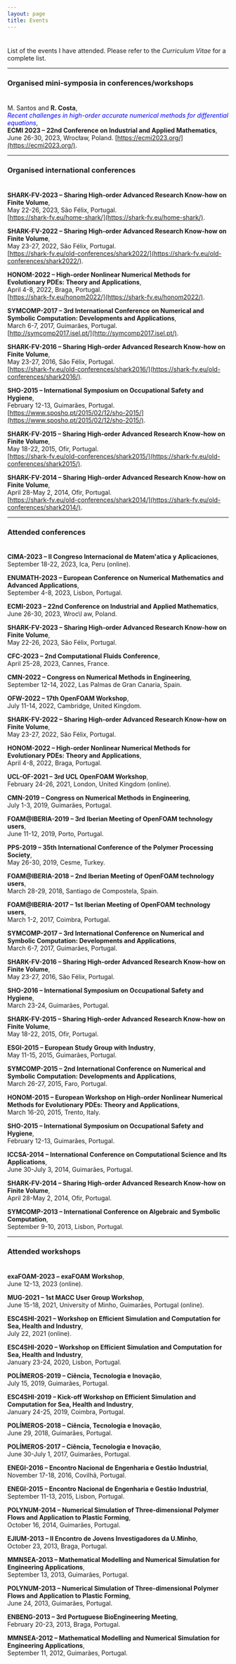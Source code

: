 ```yaml
---
layout: page
title: Events
---
```


<p style="margin-bottom:1cm;"></p>

<div class="message">
  List of the events I have attended. Please refer to the <i>Curriculum Vitae</i> for a complete list.
</div>

---

### Organised mini-symposia in conferences/workshops

<p style="margin-bottom:1cm;"></p>

M. Santos and **R. Costa**,\
<span style="color:blue">_Recent challenges in high-order accurate numerical methods for differential equations_</span>,\
**ECMI 2023 – 22nd Conference on Industrial and Applied Mathematics**,
June 26-30, 2023, Wrocław, Poland.
[https://ecmi2023.org/](https://ecmi2023.org/).

---

### Organised international conferences

<p style="margin-bottom:1cm;"></p>

**SHARK-FV-2023 – Sharing High-order Advanced Research Know-how on Finite Volume**,\
May 22-26, 2023, São Félix, Portugal.\
[https://shark-fv.eu/home-shark/](https://shark-fv.eu/home-shark/).

**SHARK-FV-2022 – Sharing High-order Advanced Research Know-how on Finite Volume**,\
May 23-27, 2022, São Félix, Portugal.\
[https://shark-fv.eu/old-conferences/shark2022/](https://shark-fv.eu/old-conferences/shark2022/).

**HONOM-2022 – High-order Nonlinear Numerical Methods for Evolutionary PDEs: Theory and Applications**,\
April 4-8, 2022, Braga, Portugal.\
[https://shark-fv.eu/honom2022/](https://shark-fv.eu/honom2022/).

**SYMCOMP-2017 – 3rd International Conference on Numerical and Symbolic Computation: Developments and Applications**,\
March 6-7, 2017, Guimarães, Portugal.\
[http://symcomp2017.isel.pt/](http://symcomp2017.isel.pt/).

**SHARK-FV-2016 – Sharing High-order Advanced Research Know-how on Finite Volume**,\
May 23-27, 2016, São Félix, Portugal.\
[https://shark-fv.eu/old-conferences/shark2016/](https://shark-fv.eu/old-conferences/shark2016/).

**SHO-2015 – International Symposium on Occupational Safety and Hygiene**,\
February 12-13, Guimarães, Portugal.\
[https://www.sposho.pt/2015/02/12/sho-2015/](https://www.sposho.pt/2015/02/12/sho-2015/).

**SHARK-FV-2015 – Sharing High-order Advanced Research Know-how on Finite Volume**,\
May 18-22, 2015, Ofir, Portugal.\
[https://shark-fv.eu/old-conferences/shark2015/](https://shark-fv.eu/old-conferences/shark2015/).

**SHARK-FV-2014 – Sharing High-order Advanced Research Know-how on Finite Volume**,\
April 28-May 2, 2014, Ofir, Portugal.\
[https://shark-fv.eu/old-conferences/shark2014/](https://shark-fv.eu/old-conferences/shark2014/).

---

### Attended conferences

<p style="margin-bottom:1cm;"></p>

**CIMA-2023 – II Congreso Internacional de Matem\'atica y Aplicaciones**,\
September 18-22, 2023, Ica, Peru (online).

**ENUMATH-2023 – European Conference on Numerical Mathematics and Advanced Applications**,\
September 4-8, 2023, Lisbon, Portugal.

**ECMI-2023 – 22nd Conference on Industrial and Applied Mathematics**,\
June 26-30, 2023, Wroc\l aw, Poland.

**SHARK-FV-2023 – Sharing High-order Advanced Research Know-how on Finite Volume**,\
May 22-26, 2023, São Félix, Portugal.

**CFC-2023 – 2nd Computational Fluids Conference**,\
April 25-28, 2023, Cannes, France.

**CMN-2022 – Congress on Numerical Methods in Engineering**,\
September 12-14, 2022, Las Palmas de Gran Canaria, Spain.

**OFW-2022 – 17th OpenFOAM Workshop**,\
July 11-14, 2022, Cambridge, United Kingdom.

**SHARK-FV-2022 – Sharing High-order Advanced Research Know-how on Finite Volume**,\
May 23-27, 2022, São Félix, Portugal.

**HONOM-2022 – High-order Nonlinear Numerical Methods for Evolutionary PDEs: Theory and Applications**,\
April 4-8, 2022, Braga, Portugal.

**UCL-OF-2021 – 3rd UCL OpenFOAM Workshop**,\
February 24-26, 2021, London, United Kingdom (online).

**CMN-2019 – Congress on Numerical Methods in Engineering**,\
July 1-3, 2019, Guimarães, Portugal.

**FOAM@IBERIA-2019 – 3rd Iberian Meeting of OpenFOAM technology users**,\
June 11-12, 2019, Porto, Portugal.

**PPS-2019 – 35th International Conference of the Polymer Processing Society**,\
May 26-30, 2019, Cesme, Turkey.

**FOAM@IBERIA-2018 – 2nd Iberian Meeting of OpenFOAM technology users**,\
March 28-29, 2018, Santiago de Compostela, Spain.

**FOAM@IBERIA-2017 – 1st Iberian Meeting of OpenFOAM technology users**,\
March 1-2, 2017, Coimbra, Portugal.

**SYMCOMP-2017 – 3rd International Conference on Numerical and Symbolic Computation: Developments and Applications**,\
March 6-7, 2017, Guimarães, Portugal.

**SHARK-FV-2016 – Sharing High-order Advanced Research Know-how on Finite Volume**,\
May 23-27, 2016, São Félix, Portugal.

**SHO-2016 – International Symposium on Occupational Safety and Hygiene**,\
March 23-24, Guimarães, Portugal.

**SHARK-FV-2015 – Sharing High-order Advanced Research Know-how on Finite Volume**,\
May 18-22, 2015, Ofir, Portugal.

**ESGI-2015 – European Study Group with Industry**,\
May 11-15, 2015, Guimarães, Portugal.

**SYMCOMP-2015 – 2nd International Conference on Numerical and Symbolic Computation: Developments and Applications**,\
March 26-27, 2015, Faro, Portugal.

**HONOM-2015 – European Workshop on High-order Nonlinear Numerical Methods for Evolutionary PDEs: Theory and Applications**,\
March 16-20, 2015, Trento, Italy.

**SHO-2015 – International Symposium on Occupational Safety and Hygiene**,\
February 12-13, Guimarães, Portugal.

**ICCSA-2014 – International Conference on Computational Science and Its Applications**,\
June 30-July 3, 2014, Guimarães, Portugal.

**SHARK-FV-2014 – Sharing High-order Advanced Research Know-how on Finite Volume**,\
April 28-May 2, 2014, Ofir, Portugal.

**SYMCOMP-2013 – International Conference on Algebraic and Symbolic Computation**,\
September 9-10, 2013, Lisbon, Portugal.

---

### Attended workshops

<p style="margin-bottom:1cm;"></p>

**exaFOAM-2023 – exaFOAM Workshop**,\
June 12-13, 2023 (online).

**MUG-2021 – 1st MACC User Group Workshop**,\
June 15-18, 2021, University of Minho, Guimarães, Portugal (online).

**ESC4SHI-2021 – Workshop on Efficient Simulation and Computation for Sea, Health and Industry**,\
July 22, 2021 (online).

**ESC4SHI-2020 – Workshop on Efficient Simulation and Computation for Sea, Health and Industry**,\
January 23-24, 2020, Lisbon, Portugal.

**POLÍMEROS-2019 – Ciência, Tecnologia e Inovação**,\
July 15, 2019, Guimarães, Portugal.

**ESC4SHI-2019 – Kick-off Workshop on Efficient Simulation and Computation for Sea, Health and Industry**,\
January 24-25, 2019, Coimbra, Portugal.

**POLÍMEROS-2018 – Ciência, Tecnologia e Inovação**,\
June 29, 2018, Guimarães, Portugal.

**POLÍMEROS-2017 – Ciência, Tecnologia e Inovação**,\
June 30-July 1, 2017, Guimarães, Portugal.

**ENEGI-2016 – Encontro Nacional de Engenharia e Gestão Industrial**,\
November 17-18, 2016, Covilhã, Portugal.

**ENEGI-2015 – Encontro Nacional de Engenharia e Gestão Industrial**,\
September 11-13, 2015, Lisbon, Portugal.

**POLYNUM-2014 – Numerical Simulation of Three-dimensional Polymer Flows and Application to Plastic Forming**,\
October 16, 2014, Guimarães, Portugal.

**EJIUM-2013 – II Encontro de Jovens Investigadores da U.Minho**,\
October 23, 2013, Braga, Portugal.

**MMNSEA-2013 – Mathematical Modelling and Numerical Simulation for Engineering Applications**,\
September 13, 2013, Guimarães, Portugal.

**POLYNUM-2013 – Numerical Simulation of Three-dimensional Polymer Flows and Application to Plastic Forming**,\
June 24, 2013, Guimarães, Portugal.

**ENBENG-2013 – 3rd Portuguese BioEngineering Meeting**,\
February 20-23, 2013, Braga, Portugal.

**MMNSEA-2012 – Mathematical Modelling and Numerical Simulation for Engineering Applications**,\
September 11, 2012, Guimarães, Portugal.
